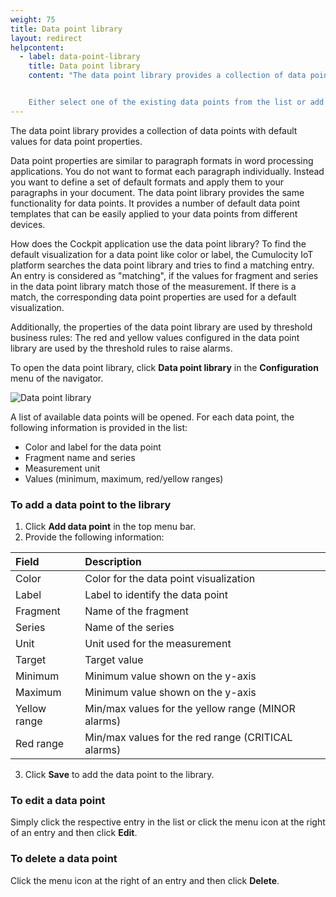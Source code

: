 ```yaml
---
weight: 75
title: Data point library
layout: redirect
helpcontent:
  - label: data-point-library
    title: Data point library
    content: "The data point library provides a collection of data points with default values for data point properties, which serve as templates that can be easily applied to your data points from different devices. To find default values for a data point like color or label, Cumulocity IoT searches the data point library for a matching entry. If there is match, the corresponding data point properties are used for the default visualization.


    Either select one of the existing data points from the list or add a new data point to the library to meet your individual needs."
---
```



The data point library provides a collection of data points with default values for data point properties.

Data point properties are similar to paragraph formats in word processing applications. You do not want to format each paragraph individually. Instead you want to define a set of default formats and apply them to your paragraphs in your document. The data point library provides the same functionality for data points. It provides a number of default data point templates that can be easily applied to your data points from different devices.

How does the Cockpit application use the data point library? To find the default visualization for a data point like color or label, the Cumulocity IoT platform searches the data point library and tries to find a matching entry. An entry is considered as "matching", if the values for fragment and series in the data point library match those of the measurement. If there is a match, the corresponding data point properties are used for a default visualization.

Additionally, the properties of the data point library are used by threshold business rules: The red and yellow values configured in the data point library are used by the threshold rules to raise alarms.

To open the data point library, click **Data point library** in the **Configuration** menu of the navigator.

![Data point library](/images/users-guide/cockpit/cockpit-data-point-library.png)

A list of available data points will be opened. For each data point, the following information is provided in the list:

* Color and label for the data point
* Fragment name and series
* Measurement unit
* Values (minimum, maximum, red/yellow ranges)

### To add a data point to the library

1. Click **Add data point** in the top menu bar.
2. Provide the following information:

  |Field|Description|
|:---|:---|
|Color|Color for the data point visualization
|Label|Label to identify the data point
|Fragment|Name of the fragment
|Series|Name of the series
|Unit|Unit used for the measurement
|Target|Target value
|Minimum|Minimum value shown on the y-axis
|Maximum|Minimum value shown on the y-axis
|Yellow range|Min/max values for the yellow range (MINOR alarms)
|Red range|Min/max values for the red range (CRITICAL alarms)

3. Click **Save** to add the data point to the library.

### To edit a data point

Simply click the respective entry in the list or click the menu icon at the right of an entry and then click **Edit**.


### To delete a data point

Click the menu icon at the right of an entry and then click **Delete**.
